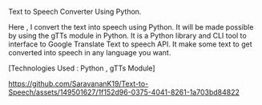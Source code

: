 Text to Speech Converter Using Python.


Here , I convert the text into speech using Python. It will be made possible by using the gTTs module in Python. It is a Python library and CLI tool to interface to Google Translate Text to speech API. It make some text to get converted into speech in any language you want.


[Technologies Used : Python , gTTs Module]



https://github.com/SaravananK19/Text-to-Speech/assets/149501627/1f152d96-0375-4041-8261-1a703bd84822

